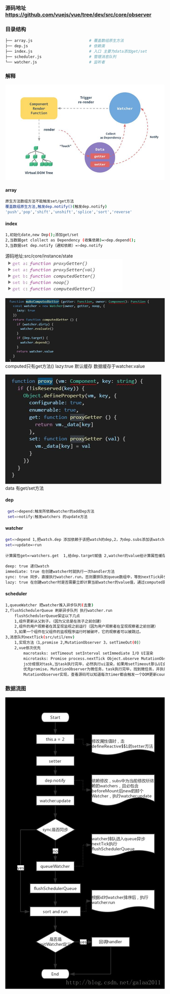 ### 源码地址 https://github.com/vuejs/vue/tree/dev/src/core/observer
### 目录结构   
```bash
├── array.js                         # 覆盖数组原生方法  
├── dep.js                           # 依赖类  
├── index.js                         # 入口 主要为data添加get/set
├── scheduler.js                     # 管理消息队列 
└── watcher.js                       # 监听者  
```
### 解释
 ![image](./img/1.jpg)<br/>
#### array
 ```bash
原生方法数组方法不能触发set/get方法
覆盖数组原生方法,触发dep.notify()(触发dep.notify)
 'push','pop','shift','unshift','splice','sort','reverse'
 ```
####  index    
```bash
1,初始化date,new Dep();添加get/set  
2,当数据get clollect as Dependency (收集依赖)=>dep.depend();
3,当数据set dep.notify（通知依赖）=>dep.notify
```
源码地址:src/core/instance/state<br/>
![image](./img/getset.jpg) <br/><br/>
![image](./img/makeComputedGetter.jpg)  <br/>
computed只有get方法() lazy:true 默认缓存 数据缓存于watcher.value<br/><br/>
![image](./img/proxy.jpg)<br/>
data 有get/set方法<br/>
####  dep     
```bash
 get=>depend:触发所依赖watcher的addDep方法
 set=>notify:触发watchers 的update方法
```
####  watcher  
```bash
get=>depend 1,把watch.dep 添加依赖于该把watch的dep,2，为dep.subs添加该watch
set=>update=>run 

计算属性get=>watchers.get  1,给dep.target赋值 2,watcher的value给计算属性缓存
 
deep: true 递归watch
immediate: true 在创建watcher时就执行一次handler方法
sync: true 同步，直接执行watcher.run，否则要排队到queue数组中，等到nextTick异步到这里再依次执行
lazy: true 在创建watcher时是否需要立即计算当前watcher的value值，通过computed属性创建的watcher默认lazy=true不需要计算
```
####  scheduler     
```bash
1,queueWatcher 把watcher推入异步队列(去重)
2,flushSchedulerQueue 刷新异步队列 执行watcher.run
    flushSchedulerQueue保证以下几点
    1,组件更新从父到子。（因为父总是在孩子之前创建）
    2,组件的用户观察者在其呈现监视之前运行（因为用户观察者在呈现观察者之前创建）
    3,如果一个组件在父组件的监视程序运行时被破坏，它的观察者可以被跳过。
3,消息队列nextTick(src/util/env)
    1,实现方法（1,promise 2,MutationObserver 3，setTimeOut(0)）
    2,vue依次优先
        macrotasks: setTimeout setInterval setImmediate I/O UI渲染
        microtasks: Promise process.nextTick Object.observe MutationObserver
        js分成很对task,当task执行完毕，必然执行ui渲染，如果用setTimeout那么UI会渲染两次
        优先promise，MutationObserver为微任务，task执行完毕，找到微任务，并执行，UI自渲染一次
        MutationObserver实现，查看源码可以知道每次timer都会触发一个DOM更新count=(count+1)%2,DOM更新便会触发回调
```


### 数据流图

 ![image](./img/b.jpg)<br/>